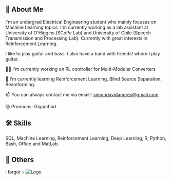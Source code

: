 
## 🚀 About Me
I'm an undergrad Electrical Engineering student who mainly focuses on Machine Learning topics. I'm currently working as a lab assistant at University of O'Higgins (SCoPe Lab) and University of Chile (Speech Transmission and Processing Lab). Currently with great interests in Reinforcement Learning.

I like to play guitar and bass. I also have a band with friends! where I play guitar.

👩‍💻 I'm currently working on RL controller for Multi-Modular Converters

🧠 I'm currently learning Reinforcement Learning, Blind Source Separation, Beamforming.


📫 You can always contact me via email!: simondavidandres@gmail.com

😄 Pronouns: Giga/chad  


## 🛠 Skills
SQL, Machine Learning, Reinforcement Learning, Deep Learning, R, Python, Bash, Office and MatLab.


## 👻 Others

i forgor 💀
![Logo](https://www.celebcrystal.com/wp-content/uploads/2022/02/Ernest-Khalimov-GigaChad-scaled.jpg)


